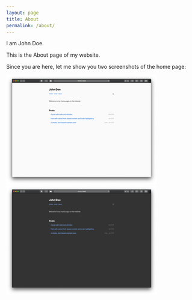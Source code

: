 ```yaml
---
layout: page
title: About
permalink: /about/
---
```


I am John Doe. 

This is the About page of my website.

Since you are here, let me show you two screenshots of the home page:

<img width="400" alt="home-light" src="/assets/img/home-light.png" /> <img width="400" alt="home-dark" src="/assets/img/home-dark.png" />